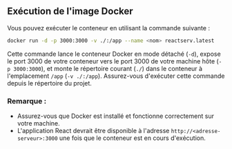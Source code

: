 ## Exécution de l'image Docker

Vous pouvez exécuter le conteneur en utilisant la commande suivante :

```bash
docker run -d -p 3000:3000 -v ./:/app --name <nom> reactserv.latest
```

Cette commande lance le conteneur Docker en mode détaché (`-d`), expose le port 3000 de votre conteneur vers le port 3000 de votre machine hôte (`-p 3000:3000`), et monte le répertoire courant (`./`) dans le conteneur à l'emplacement `/app` (`-v ./:/app`). Assurez-vous d'exécuter cette commande depuis le répertoire du projet.

### Remarque :
- Assurez-vous que Docker est installé et fonctionne correctement sur votre machine.
- L'application React devrait être disponible à l'adresse `http://<adresse-serveur>:3000` une fois que le conteneur est en cours d'exécution.
